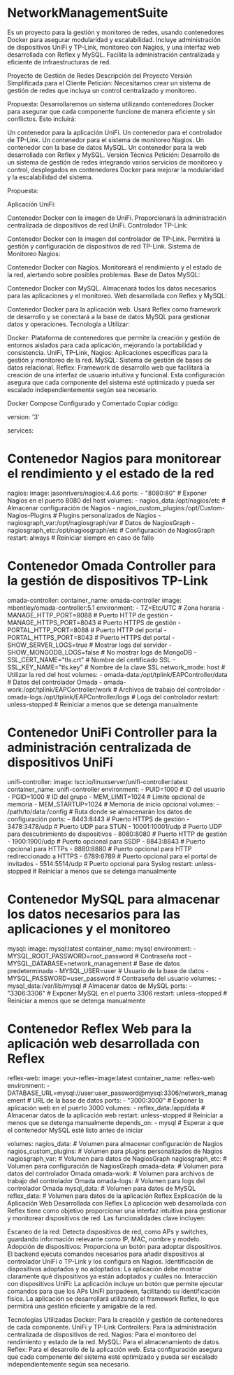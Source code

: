 # NetworkManagementSuite
Es un proyecto para la gestión y monitoreo de redes, usando contenedores Docker para asegurar modularidad y escalabilidad. Incluye administración de dispositivos UniFi y TP-Link, monitoreo con Nagios, y una interfaz web desarrollada con Reflex y MySQL. Facilita la administración centralizada y eficiente de infraestructuras de red.



Proyecto de Gestión de Redes
Descripción del Proyecto
Versión Simplificada para el Cliente
Petición: Necesitamos crear un sistema de gestión de redes que incluya un control centralizado y monitoreo.

Propuesta: Desarrollaremos un sistema utilizando contenedores Docker para asegurar que cada componente funcione de manera eficiente y sin conflictos. Esto incluirá:

Un contenedor para la aplicación UniFi.
Un contenedor para el controlador de TP-Link.
Un contenedor para el sistema de monitoreo Nagios.
Un contenedor con la base de datos MySQL.
Un contenedor para la web desarrollada con Reflex y MySQL.
Versión Técnica
Petición: Desarrollo de un sistema de gestión de redes integrando varios servicios de monitoreo y control, desplegados en contenedores Docker para mejorar la modularidad y la escalabilidad del sistema.

Propuesta:

Aplicación UniFi:

Contenedor Docker con la imagen de UniFi.
Proporcionará la administración centralizada de dispositivos de red UniFi.
Controlador TP-Link:

Contenedor Docker con la imagen del controlador de TP-Link.
Permitirá la gestión y configuración de dispositivos de red TP-Link.
Sistema de Monitoreo Nagios:

Contenedor Docker con Nagios.
Monitoreará el rendimiento y el estado de la red, alertando sobre posibles problemas.
Base de Datos MySQL:

Contenedor Docker con MySQL.
Almacenará todos los datos necesarios para las aplicaciones y el monitoreo.
Web desarrollada con Reflex y MySQL:

Contenedor Docker para la aplicación web.
Usará Reflex como framework de desarrollo y se conectará a la base de datos MySQL para gestionar datos y operaciones.
Tecnología a Utilizar:

Docker: Plataforma de contenedores que permite la creación y gestión de entornos aislados para cada aplicación, mejorando la portabilidad y consistencia.
UniFi, TP-Link, Nagios: Aplicaciones específicas para la gestión y monitoreo de la red.
MySQL: Sistema de gestión de bases de datos relacional.
Reflex: Framework de desarrollo web que facilitará la creación de una interfaz de usuario intuitiva y funcional.
Esta configuración asegura que cada componente del sistema esté optimizado y pueda ser escalado independientemente según sea necesario.

Docker Compose Configurado y Comentado
Copiar código

version: '3'

services:
  # Contenedor Nagios para monitorear el rendimiento y el estado de la red
  nagios:
    image: jasonrivers/nagios:4.4.6
    ports:
      - "8080:80"  # Exponer Nagios en el puerto 8080 del host
    volumes:
      - nagios_data:/opt/nagios/etc  # Almacenar configuración de Nagios
      - nagios_custom_plugins:/opt/Custom-Nagios-Plugins  # Plugins personalizados de Nagios
      - nagiosgraph_var:/opt/nagiosgraph/var  # Datos de NagiosGraph
      - nagiosgraph_etc:/opt/nagiosgraph/etc  # Configuración de NagiosGraph
    restart: always  # Reiniciar siempre en caso de fallo

  # Contenedor Omada Controller para la gestión de dispositivos TP-Link
  omada-controller:
    container_name: omada-controller
    image: mbentley/omada-controller:5.1
    environment:
      - TZ=Etc/UTC  # Zona horaria
      - MANAGE_HTTP_PORT=8088  # Puerto HTTP de gestión
      - MANAGE_HTTPS_PORT=8043  # Puerto HTTPS de gestión
      - PORTAL_HTTP_PORT=8088  # Puerto HTTP del portal
      - PORTAL_HTTPS_PORT=8043  # Puerto HTTPS del portal
      - SHOW_SERVER_LOGS=true  # Mostrar logs del servidor
      - SHOW_MONGODB_LOGS=false  # No mostrar logs de MongoDB
      - SSL_CERT_NAME="tls.crt"  # Nombre del certificado SSL
      - SSL_KEY_NAME="tls.key"  # Nombre de la clave SSL
    network_mode: host  # Utilizar la red del host
    volumes:
      - omada-data:/opt/tplink/EAPController/data  # Datos del controlador Omada
      - omada-work:/opt/tplink/EAPController/work  # Archivos de trabajo del controlador
      - omada-logs:/opt/tplink/EAPController/logs  # Logs del controlador
    restart: unless-stopped  # Reiniciar a menos que se detenga manualmente

  # Contenedor UniFi Controller para la administración centralizada de dispositivos UniFi
  unifi-controller:
    image: lscr.io/linuxserver/unifi-controller:latest
    container_name: unifi-controller
    environment:
      - PUID=1000  # ID del usuario
      - PGID=1000  # ID del grupo
      - MEM_LIMIT=1024 # Limite opcional de memoria
      - MEM_STARTUP=1024 # Memoria de inicio opcional
    volumes:
      - /path/to/data:/config  # Ruta donde se almacenarán los datos de configuración
    ports:
      - 8443:8443  # Puerto HTTPS de gestión
      - 3478:3478/udp  # Puerto UDP para STUN
      - 10001:10001/udp  # Puerto UDP para descubrimiento de dispositivos
      - 8080:8080  # Puerto HTTP de gestión
      - 1900:1900/udp  # Puerto opcional para SSDP
      - 8843:8843  # Puerto opcional para HTTPs
      - 8880:8880  # Puerto opcional para HTTP redireccionado a HTTPS
      - 6789:6789  # Puerto opcional para el portal de invitados
      - 5514:5514/udp  # Puerto opcional para Syslog
    restart: unless-stopped  # Reiniciar a menos que se detenga manualmente

  # Contenedor MySQL para almacenar los datos necesarios para las aplicaciones y el monitoreo
  mysql:
    image: mysql:latest
    container_name: mysql
    environment:
      - MYSQL_ROOT_PASSWORD=root_password  # Contraseña root
      - MYSQL_DATABASE=network_management  # Base de datos predeterminada
      - MYSQL_USER=user  # Usuario de la base de datos
      - MYSQL_PASSWORD=user_password  # Contraseña del usuario
    volumes:
      - mysql_data:/var/lib/mysql  # Almacenar datos de MySQL
    ports:
      - "3306:3306"  # Exponer MySQL en el puerto 3306
    restart: unless-stopped  # Reiniciar a menos que se detenga manualmente

  # Contenedor Reflex Web para la aplicación web desarrollada con Reflex
  reflex-web:
    image: your-reflex-image:latest
    container_name: reflex-web
    environment:
      - DATABASE_URL=mysql://user:user_password@mysql:3306/network_management  # URL de la base de datos
    ports:
      - "3000:3000"  # Exponer la aplicación web en el puerto 3000
    volumes:
      - reflex_data:/app/data  # Almacenar datos de la aplicación web
    restart: unless-stopped  # Reiniciar a menos que se detenga manualmente
    depends_on:
      - mysql  # Esperar a que el contenedor MySQL esté listo antes de iniciar

volumes:
  nagios_data:  # Volumen para almacenar configuración de Nagios
  nagios_custom_plugins:  # Volumen para plugins personalizados de Nagios
  nagiosgraph_var:  # Volumen para datos de NagiosGraph
  nagiosgraph_etc:  # Volumen para configuración de NagiosGraph
  omada-data:  # Volumen para datos del controlador Omada
  omada-work:  # Volumen para archivos de trabajo del controlador Omada
  omada-logs:  # Volumen para logs del controlador Omada
  mysql_data:  # Volumen para datos de MySQL
  reflex_data:  # Volumen para datos de la aplicación Reflex
Explicación de la Aplicación Web Desarrollada con Reflex
La aplicación web desarrollada con Reflex tiene como objetivo proporcionar una interfaz intuitiva para gestionar y monitorear dispositivos de red. Las funcionalidades clave incluyen:

Escaneo de la red: Detecta dispositivos de red, como APs y switches, guardando información relevante como IP, MAC, nombre y modelo.
Adopción de dispositivos: Proporciona un botón para adoptar dispositivos. El backend ejecuta comandos necesarios para añadir dispositivos al controlador UniFi o TP-Link y los configura en Nagios.
Identificación de dispositivos adoptados y no adoptados: La aplicación debe mostrar claramente qué dispositivos ya están adoptados y cuáles no.
Interacción con dispositivos UniFi: La aplicación incluye un botón que permite ejecutar comandos para que los APs UniFi parpadeen, facilitando su identificación física.
La aplicación se desarrollará utilizando el framework Reflex, lo que permitirá una gestión eficiente y amigable de la red.

Tecnologías Utilizadas
Docker: Para la creación y gestión de contenedores de cada componente.
UniFi y TP-Link Controllers: Para la administración centralizada de dispositivos de red.
Nagios: Para el monitoreo del rendimiento y estado de la red.
MySQL: Para el almacenamiento de datos.
Reflex: Para el desarrollo de la aplicación web.
Esta configuración asegura que cada componente del sistema esté optimizado y pueda ser escalado independientemente según sea necesario.